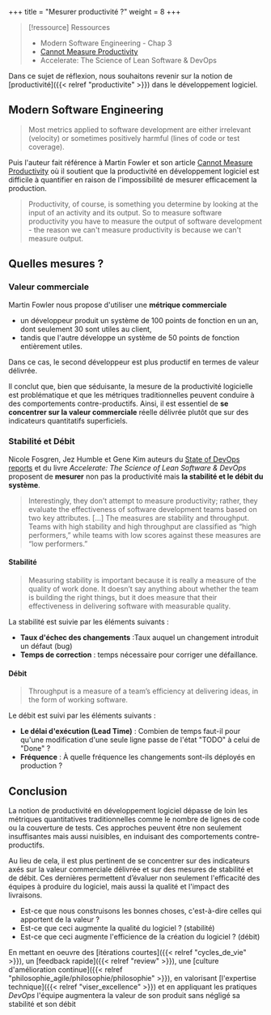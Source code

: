 +++
title = "Mesurer productivité ?"
weight = 8
+++

> [!ressource] Ressources
> - Modern Software Engineering - Chap 3
> - [Cannot Measure Productivity](https://martinfowler.com/bliki/CannotMeasureProductivity.html)
> - Accelerate: The Science of Lean Software & DevOps

Dans ce sujet de réflexion, nous souhaitons revenir sur la notion de [productivité]({{< relref "productivite" >}}) dans le développement logiciel.

## Modern Software Engineering
> Most metrics applied to software development are either irrelevant (velocity) or sometimes positively harmful (lines of code or test coverage).

Puis l'auteur fait référence à Martin Fowler et son article [Cannot Measure Productivity](https://martinfowler.com/bliki/CannotMeasureProductivity.html) où il soutient que la productivité en développement logiciel est difficile à quantifier en raison de l'impossibilité de mesurer efficacement la production.

> Productivity, of course, is something you determine by looking at the input of an activity and its output. So to measure software productivity you have to measure the output of software development - the reason we can't measure productivity is because we can't measure output.

## Quelles mesures ?
### Valeur commerciale
Martin Fowler nous propose d'utiliser une **métrique commerciale**
- un développeur produit un système de 100 points de fonction en un an, dont seulement 30 sont utiles au client, 
- tandis que l'autre développe un système de 50 points de fonction entièrement utiles.
  
Dans ce cas, le second développeur est plus productif en termes de valeur délivrée. 

Il conclut que, bien que séduisante, la mesure de la productivité logicielle est problématique et que les métriques traditionnelles peuvent conduire à des comportements contre-productifs. Ainsi, il est essentiel de **se concentrer sur la valeur commerciale** réelle délivrée plutôt que sur des indicateurs quantitatifs superficiels.

### Stabilité et Débit
Nicole Fosgren, Jez Humble et Gene Kim auteurs du [State of DevOps reports](https://dora.dev/) et du livre *Accelerate: The Science of Lean Software & DevOps* proposent de **mesurer** non pas la productivité mais **la stabilité et le débit du système**.

> Interestingly, they don’t attempt to measure productivity; rather, they
evaluate the effectiveness of software development teams based on two key
attributes. [...] The measures are stability and throughput. Teams with high stability and
high throughput are classified as “high performers,” while teams with low
scores against these measures are “low performers.”

#### Stabilité
> Measuring stability is important because it is really a measure of the quality
of work done. It doesn’t say anything about whether the team is building the
right things, but it does measure that their effectiveness in delivering
software with measurable quality.

La stabilité est suivie par les éléments suivants :

- **Taux d'échec des changements** :Taux auquel un changement introduit un défaut (bug)
- **Temps de correction** : temps nécessaire pour corriger une défaillance.

#### Débit
> Throughput is a measure of a team’s efficiency at delivering ideas, in the
form of working software.

Le débit est suivi par les éléments suivants :
- **Le délai d'exécution (Lead Time)** : Combien de temps faut-il pour qu'une modification d'une seule ligne passe de l'état "TODO" à celui de "Done" ?
- **Fréquence** : À quelle fréquence les changements sont-ils déployés en production ?

## Conclusion
La notion de productivité en développement logiciel dépasse de loin les métriques quantitatives traditionnelles comme le nombre de lignes de code ou la couverture de tests. Ces approches peuvent être non seulement insuffisantes mais aussi nuisibles, en induisant des comportements contre-productifs.

Au lieu de cela, il est plus pertinent de se concentrer sur des indicateurs axés sur la valeur commerciale délivrée et sur des mesures de stabilité et de débit. Ces dernières permettent d’évaluer non seulement l'efficacité des équipes à produire du logiciel, mais aussi la qualité et l'impact des livraisons.
- Est-ce que nous construisons les bonnes choses, c'est-à-dire celles qui apportent de la valeur ?
- Est-ce que ceci augmente la qualité du logiciel ? (stabilité)
- Est-ce que ceci augmente l'efficience de la création du logiciel ? (débit)

En mettant en oeuvre des [itérations courtes]({{< relref "cycles_de_vie" >}}), un [feedback rapide]({{< relref "review" >}}), une [culture d'amélioration continue]({{< relref "philosophie_agile/philosophie/philosophie" >}}), en valorisant [l'expertise technique]({{< relref "viser_excellence" >}}) et en appliquant les pratiques *DevOps* l'équipe augmentera la valeur de son produit sans négligé sa stabilité et son débit
